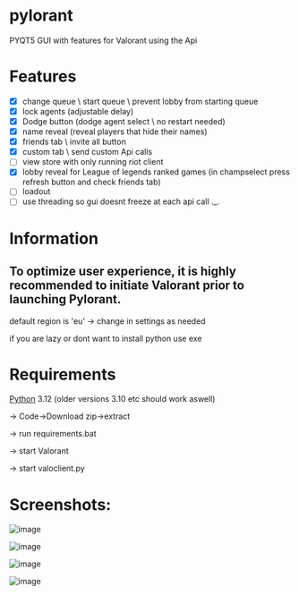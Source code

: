 # pylorant
PYQT5 GUI with features for Valorant using the Api

# Features 
- [x] change queue \ start queue \ prevent lobby from starting queue
- [x] lock agents (adjustable delay)
- [x] Dodge button (dodge agent select \ no restart needed)
- [x] name reveal (reveal players that hide their names)
- [x] friends tab \ invite all button
- [x] custom tab \ send custom Api calls
- [ ] view store with only running riot client
- [x] lobby reveal for League of legends ranked games (in champselect press refresh button and check friends tab) 
- [ ] loadout
- [ ] use threading so gui doesnt freeze at each api call ._.

# Information
  ## To optimize user experience, it is highly recommended to initiate Valorant prior to launching Pylorant.
  
  default region is 'eu' -> change in settings as needed

if you are lazy or dont want to install python use exe

# Requirements
  [Python](https://www.python.org/downloads/) 3.12 (older versions 3.10 etc should work aswell)

  -> Code->Download zip->extract
    
  -> run requirements.bat
  
  -> start Valorant
  
  -> start valoclient.py

# Screenshots:
  ![image](https://github.com/leopardbyte/pylorant/assets/164386226/ea02e916-0c70-474a-91ac-d131661e0d60)

  ![image](https://github.com/leopardbyte/pylorant/assets/164386226/bc8922a5-2e6f-484a-b6ec-0f824fbfae1f)
  
  ![image](https://github.com/leopardbyte/pylorant/assets/164386226/d3203c1c-a444-49b2-af58-124d338eaece)

  ![image](https://github.com/leopardbyte/pylorant/assets/164386226/383ddd8d-fe50-44e1-9667-4fab2199215a)


  


  

